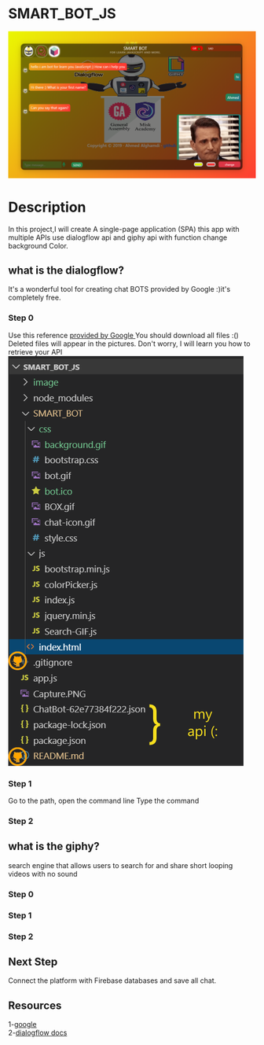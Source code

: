 # SMART_BOT_JS
<img src="Capture.PNG" >

# Description

In this project,I will create A single-page application (SPA) this app with multiple APIs use dialogflow api and giphy api 
with function change background Color.

## what is the dialogflow?
It's a wonderful tool for creating chat BOTS provided by Google :)it's completely free.

### Step 0

Use this reference [provided by Google ](https://github.com/googleapis/nodejs-dialogflow)
You should download all files :() Deleted files will appear in the pictures. Don't worry, I will learn you how to retrieve your API
<br><img src="image/files.PNG" >
### Step 1
Go to the path, open the command line
Type the command
### Step 2
## what is the giphy?
search engine that allows users to search for and share short looping videos with no sound
### Step 0

### Step 1

### Step 2

## Next Step
Connect the platform with Firebase databases and save all chat.

## Resources
1-[google](https://github.com/googleapis/nodejs-dialogflow) <br>
2-[dialogflow docs](https://dialogflow.com/docs)
